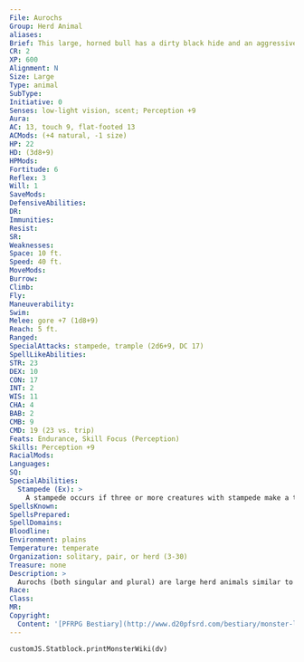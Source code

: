 ```yaml
---
File: Aurochs
Group: Herd Animal
aliases: 
Brief: This large, horned bull has a dirty black hide and an aggressive temper. Its horns are wide and sharp.
CR: 2
XP: 600
Alignment: N
Size: Large
Type: animal
SubType: 
Initiative: 0
Senses: low-light vision, scent; Perception +9
Aura: 
AC: 13, touch 9, flat-footed 13
ACMods: (+4 natural, -1 size)
HP: 22
HD: (3d8+9)
HPMods: 
Fortitude: 6
Reflex: 3
Will: 1
SaveMods: 
DefensiveAbilities: 
DR: 
Immunities: 
Resist: 
SR: 
Weaknesses: 
Space: 10 ft.
Speed: 40 ft.
MoveMods: 
Burrow: 
Climb: 
Fly: 
Maneuverability: 
Swim: 
Melee: gore +7 (1d8+9)
Reach: 5 ft.
Ranged: 
SpecialAttacks: stampede, trample (2d6+9, DC 17)
SpellLikeAbilities: 
STR: 23
DEX: 10
CON: 17
INT: 2
WIS: 11
CHA: 4
BAB: 2
CMB: 9
CMD: 19 (23 vs. trip)
Feats: Endurance, Skill Focus (Perception)
Skills: Perception +9
RacialMods: 
Languages: 
SQ: 
SpecialAbilities:
  Stampede (Ex): >
    A stampede occurs if three or more creatures with stampede make a trample attack while remaining adjacent to each other. While stampeding, the creatures can trample foes of their size or smaller, and the trample's save DC increases by +2.
SpellsKnown: 
SpellsPrepared: 
SpellDomains: 
Bloodline: 
Environment: plains
Temperature: temperate
Organization: solitary, pair, or herd (3-30)
Treasure: none
Description: >
  Aurochs (both singular and plural) are large herd animals similar to domesticated cattle. Aurochs Companions Starting Statistics: Size Medium; Speed 40 ft.; AC +1 natural armor, Attack gore (1d6); Ability Scores Str 14, Dex 12, Con 12, Int 2, Wis 11, Cha 4; Special Qualities low-light vision, scent. 7th-Level Adv.: Size Large; AC +3 natural armor; Attack gore (1d8); Ability Scores Str +8, Dex -2, Con +4; Special Qualities stampede, trample.
Race: 
Class: 
MR: 
Copyright:
  Content: '[PFRPG Bestiary](http://www.d20pfsrd.com/bestiary/monster-listings/animals/herd-animals/aurochs)'
---
```

```dataviewjs
customJS.Statblock.printMonsterWiki(dv)
```
